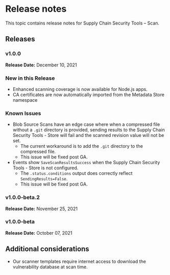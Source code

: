 # Release notes

This topic contains release notes for Supply Chain Security Tools – Scan.

## Releases

### v1.0.0

**Release Date:** December 10, 2021

### New in this Release
* Enhanced scanning coverage is now available for Node.js apps.
* CA certificates are now automatically imported from the Metadata Store namespace
### Known Issues
* Blob Source Scans have an edge case where when a compressed file without a `.git` directory is provided, sending results to the Supply Chain Security Tools - Store will fail and the scanned revision value will not be set.
    * The current workaround is to add the `.git` directory to the compressed file.
    * This issue will be fixed post GA.
* Events show `SaveScanResultsSuccess` when the Supply Chain Security Tools - Store is not configured.
    * The `.status.conditions` output does correctly reflect `SendingResults=False`.
    * This issue will be fixed post GA.

### v1.0.0-beta.2

**Release Date:** November 25, 2021

### v1.0.0-beta

**Release Date:** October 07, 2021



## Additional considerations

* Our scanner templates require internet access to download the vulnerability database at scan time.
